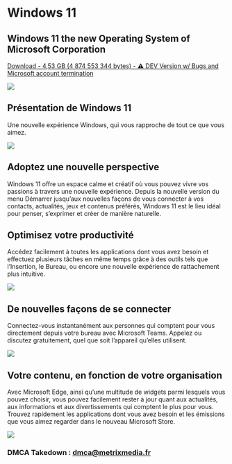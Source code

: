 # Windows 11

## Windows 11 the new Operating System of Microsoft Corporation

<a href="https://metrixmedia.fr/windows11.iso">Download - 4,53 GB (4 874 553 344 bytes) - ⚠️ DEV Version w/ Bugs and Microsoft account termination</a>

<img src='https://c.s-microsoft.com/en-us/CMSImages/hero_animation_poster_4K_Sharpened.jpg?version=e252e57c-4949-6726-4a60-a50c0aeec2ce'>

## Présentation de Windows 11
Une nouvelle expérience Windows, qui vous rapproche de tout ce que vous aimez.

<img src='https://c.s-microsoft.com/fr-fr/CMSImages/1920_Panel03_Video_Introducing_new.jpg?version=b1067fd1-f287-adae-d0c8-fed7f26313fa'>

## Adoptez une nouvelle perspective
Windows 11 offre un espace calme et créatif où vous pouvez vivre vos passions à travers une nouvelle expérience. Depuis la nouvelle version du menu Démarrer jusqu’aux nouvelles façons de vous connecter à vos contacts, actualités, jeux et contenus préférés, Windows 11 est le lieu idéal pour penser, s’exprimer et créer de manière naturelle.

## Optimisez votre productivité
Accédez facilement à toutes les applications dont vous avez besoin et effectuez plusieurs tâches en même temps grâce à des outils tels que l’Insertion, le Bureau, ou encore une nouvelle expérience de rattachement plus intuitive.

<img src='https://c.s-microsoft.com/fr-fr/CMSImages/1083_Panel05_Picture_Productivity_new.jpg?version=ab711fb1-9b76-e18c-2523-b574bf6d0b34'>

## De nouvelles façons de se connecter
Connectez-vous instantanément aux personnes qui comptent pour vous directement depuis votre bureau avec Microsoft Teams. Appelez ou discutez gratuitement, quel que soit l’appareil qu’elles utilisent.

<img src='https://c.s-microsoft.com/fr-fr/CMSImages/1083_Panel06_Picture_Connect.jpg?version=eb328d46-46e0-7182-7742-ab572de796e2'>

## Votre contenu, en fonction de votre organisation
Avec Microsoft Edge, ainsi qu’une multitude de widgets parmi lesquels vous pouvez choisir, vous pouvez facilement rester à jour quant aux actualités, aux informations et aux divertissements qui comptent le plus pour vous. Trouvez rapidement les applications dont vous avez besoin et les émissions que vous aimez regarder dans le nouveau Microsoft Store.

<img src='https://c.s-microsoft.com/fr-fr/CMSImages/1399_Panel08_Picture_Content_new.jpg?version=9ee57fc1-e0bf-380e-2207-73f3b64fc259'>

### DMCA Takedown : dmca@metrixmedia.fr
